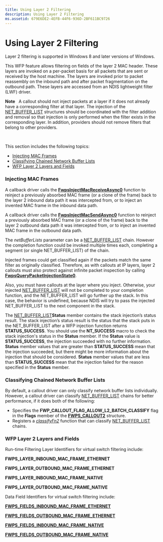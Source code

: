 ```yaml
---
title: Using Layer 2 Filtering
description: Using Layer 2 Filtering
ms.assetid: 679E6DE2-4EFB-44F6-936D-2BF611BC9726
---
```


# Using Layer 2 Filtering


Layer 2 filtering is supported in Windows 8 and later versions of Windows.

This WFP feature allows filtering on fields of the layer 2 MAC header. These layers are invoked on a per-packet basis for all packets that are sent or received by the host machine. The layers are invoked prior to packet reassembly on the inbound path and after packet fragmentation on the outbound path. These layers are accessed from an NDIS lightweight filter (LWF) driver.

**Note**   A callout should not inject packets at a layer if it does not already have a corresponding filter at that layer. The injection of the [NET\_BUFFER\_LIST](net-buffer-list-structure.md) structures should be coordinated with the filter addition and removal so that injection is only performed when the filter exists in the corresponding layer. In addition, providers should not remove filters that belong to other providers.

 

This section includes the following topics:

-   [Injecting MAC Frames](#injecting-mac-frames)
-   [Classifying Chained Network Buffer Lists](#classifying-chained-network-buffer-lists)
-   [WFP Layer 2 Layers and Fields](#wfp-layer-2-layers-and-fields)

### Injecting MAC Frames

A callback driver calls the [**FwpsInjectMacReceiveAsync0**](https://msdn.microsoft.com/library/windows/hardware/hh439588) function to reinject a previously absorbed MAC frame (or a clone of the frame) back to the layer 2 inbound data path it was intercepted from, or to inject an invented MAC frame in the inbound data path.

A callback driver calls the [**FwpsInjectMacSendAsync0**](https://msdn.microsoft.com/library/windows/hardware/hh439593) function to reinject a previously absorbed MAC frame (or a clone of the frame) back to the layer 2 outbound data path it was intercepted from, or to inject an invented MAC frame in the outbound data path.

The *netBufferLists* parameter can be a [NET\_BUFFER\_LIST](net-buffer-list-structure.md) chain. However the completion function could be invoked multiple times each, completing a segment (or single NET\_BUFFER\_LIST) of the chain.

Injected frames could get classified again if the packets match the same filter as originally classified. Therefore, as with callouts at IP layers, layer 2 callouts must also protect against infinite packet inspection by calling [**FwpsQueryPacketInjectionState0**](https://msdn.microsoft.com/library/windows/hardware/ff551202).

Also, you must have callouts at the layer where you inject. Otherwise, your injected [NET\_BUFFER\_LIST](net-buffer-list-structure.md) will not be completed to your completion function, and the NET\_BUFFER\_LIST will go further up the stack. In this case, the behavior is undefined, because NDIS will try to pass the injected NET\_BUFFER\_LIST to the next component in the stack.

The [NET\_BUFFER\_LIST](net-buffer-list-structure.md)**Status** member contains the stack injection’s status result. The stack injection’s status result is the status that the stack puts in the NET\_BUFFER\_LIST after a WFP injection function returns **STATUS\_SUCCESS**. You should use the **NT\_SUCCESS** macro to check the stack injection's status in the **Status** member. If the **Status** value is **STATUS\_SUCCESS**, the injection succeeded with no further information. **Status** member values that are greater than **STATUS\_SUCCESS** mean that the injection succeeded, but there might be more information about the injection that should be considered. **Status** member values that are less than **STATUS\_SUCCESS** mean that the injection failed for the reason specified in the **Status** member.

### Classifying Chained Network Buffer Lists

By default, a callout driver can only classify network buffer lists individually. However, a callout driver can classify [NET\_BUFFER\_LIST](net-buffer-list-structure.md) chains for better performance, if it does both of the following:

-   Specifies the **FWP\_CALLOUT\_FLAG\_ALLOW\_L2\_BATCH\_CLASSIFY** flag in the **Flags** member of the [**FWPS\_CALLOUT2**](https://msdn.microsoft.com/library/windows/hardware/hh439700) structure.
-   Registers a [*classifyFn2*](https://msdn.microsoft.com/library/windows/hardware/hh439337) function that can classify [NET\_BUFFER\_LIST](net-buffer-list-structure.md) chains.

### WFP Layer 2 Layers and Fields

Run-time Filtering Layer Identifiers for virtual switch filtering include:

**FWPS\_LAYER\_INBOUND\_MAC\_FRAME\_ETHERNET**

**FWPS\_LAYER\_OUTBOUND\_MAC\_FRAME\_ETHERNET**

**FWPS\_LAYER\_INBOUND\_MAC\_FRAME\_NATIVE**

**FWPS\_LAYER\_OUTBOUND\_MAC\_FRAME\_NATIVE**

Data Field Identifiers for virtual switch filtering include:

[**FWPS\_FIELDS\_INBOUND\_MAC\_FRAME\_ETHERNET**](https://msdn.microsoft.com/library/windows/hardware/ff551291)

[**FWPS\_FIELDS\_OUTBOUND\_MAC\_FRAME\_ETHERNET**](https://msdn.microsoft.com/library/windows/hardware/ff551334)

[**FWPS\_FIELDS\_INBOUND\_MAC\_FRAME\_NATIVE**](https://msdn.microsoft.com/library/windows/hardware/hh439728)

[**FWPS\_FIELDS\_OUTBOUND\_MAC\_FRAME\_NATIVE**](https://msdn.microsoft.com/library/windows/hardware/hh439757)

 

 





